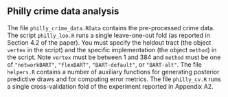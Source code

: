 ## Philly crime data analysis

The file `philly_crime_data.RData` contains the pre-processed crime data.
The script `philly_loo.R` runs a single leave-one-out fold (as reported in Section 4.2 of the paper).
You must specify the heldout tract (the object `vertex` in the script) and the specific implementation (the object `method`) in the script.
Note `vertex` must be between 1 and 384 and `method` must be one of `"networkBART"`, `"flexBART"`, `"BART-default"`, or `"BART-alt"`. 
The file `helpers.R` contains a number of auxiliary functions for generating posterior predictive draws and for computing error metrics.
The file `philly_cv.R` runs a single cross-validation fold of the experiment reported in Appendix A2.
